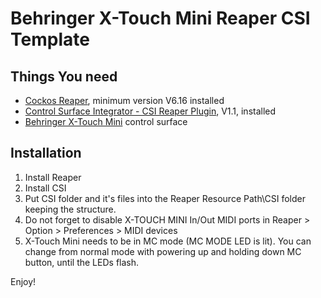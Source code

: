 # Behringer X-Touch Mini Reaper CSI Template

## Things You need
* [Cockos Reaper](https://www.reaper.fm/), minimum version V6.16 installed
* [Control Surface Integrator - CSI Reaper Plugin](https://github.com/GeoffAWaddington/reaper_csurf_integrator/wiki), V1.1, installed
* [Behringer X-Touch Mini](https://www.behringer.com/product.html?modelCode=P0B3M) control surface

## Installation
1. Install Reaper
2. Install CSI
3. Put CSI folder and it's files into the Reaper Resource Path\CSI folder keeping the structure.
4. Do not forget to disable X-TOUCH MINI In/Out MIDI ports in Reaper > Option > Preferences > MIDI devices
5. X-Touch Mini needs to be in MC mode (MC MODE LED is lit). You can change from normal mode with powering up and holding down MC button, until the LEDs flash.

Enjoy!

